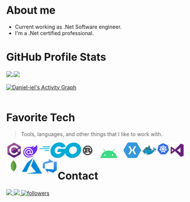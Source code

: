 <!--
**Daniel-iel/Daniel-iel** is a ✨ _special_ ✨ repository because its `README.md` (this file) appears on your GitHub profile.

Here are some ideas to get you started:

- 🔭 I’m currently working on ...
- 🌱 I’m currently learning ...
- 👯 I’m looking to collaborate on ...
- 🤔 I’m looking for help with ...
- 💬 Ask me about ...
- 📫 How to reach me: ...
- 😄 Pronouns: ...
- ⚡ Fun fact: ...
-->
# About me
- Current working as .Net Software engineer.
- I'm a .Net certified professional.

# GitHub Profile Stats
<a href="https://github.com/anuraghazra/github-readme-stats">
  <img height="180em" align="center" src="https://github-readme-stats.vercel.app/api?username=Daniel-iel&theme=nord&repo=github-readme-stats" />
</a>
<a href="https://github.com/anuraghazra/convoychat">
  <img height="180em" align="center" src="https://github-readme-stats.vercel.app/api/top-langs/?username=Daniel-iel&layout=compact&repo=convoychat&langs_count=8&theme=nord" />
</a>
<br>
<br>
<!-- https://github.com/ashutosh00710/github-readme-activity-graph -->
<a href="https://github.com/ashutosh00710/github-readme-activity-graph">
  <img align="center" alt="Daniel-iel's Activity Graph" src="https://activity-graph.herokuapp.com/graph?username=Daniel-iel&bg_color=2e3440&color=728da9&line=969ca7&point=FFFFFF&hide_border=false" />
</a>
<br><br>

# Favorite Tech

> Tools, languages, and other things that I like to work with.

<a href="#" target="_blank"> 
  <img align="left" src="./img/csharp-original.svg" alt="C#" height="42px"/> 
</a> 

<a href="#" target="_blank"> 
  <img align="left" src="./img/blazor-original.svg" alt="" height="42px"/> 
</a> 

<a href="#" target="_blank"> 
  <img align="left" src="./img/go-flat.svg" alt="" height="42px"/> 
</a>

<a href="#" target="_blank"> 
  <img align="left" src="./img/rust-original.svg" alt="" height="42px"/> 
</a> 

<a href="#" target="_blank"> 
  <img align="left" src="./img/android-original.svg" alt="" height="42px"/> 
</a> 

<a href="#" target="_blank"> 
  <img align="left" src="./img/xamarin-original.svg" alt="" height="42px"/> 
</a> 

<a href="#" target="_blank"> 
  <img align="left" src="./img/docker-original.svg" alt="" height="42px"/> 
</a> 

<a href="#" target="_blank"> 
  <img align="left" src="https://raw.githubusercontent.com/cncf/artwork/master/projects/kubernetes/icon/color/kubernetes-icon-color.svg" alt="" height="42px"/> 
</a> 

<a href="#" target="_blank"> 
  <img align="left" src="./img/visualstudio-original.svg" alt="" height="42px"/> 
</a> 

<a href="#" target="_blank"> 
  <img align="left" src="./img/mongodb-original.svg" alt="" height="42px"/> 
</a> 

<a href="#" target="_blank"> 
  <img align="left" src="./img/azure-original.svg" alt="" height="42px"/> 
</a>

<a href="#" target="_blank"> 
  <img align="left" src="./img/azuredevops-original.svg" alt="" height="42px"/> 
</a>

<a href="#" target="_blank"> 
  <img align="left" src="" alt="" height="42px"/> 
</a>
<br><br>

# Contact
<div>
  <a href = "mailto:iel_182@hotmail.com">
    <img src="https://img.shields.io/badge/-Outlook-%23333?style=for-the-badge&logo=outlook&logoColor=white" target="_blank">
  </a>
  <a href="https://www.linkedin.com/in/daniel-oliveira-00689b9b/" target="_blank">
    <img src="https://img.shields.io/badge/-LinkedIn-%230077B5?style=for-the-badge&logo=linkedin&logoColor=white" target="_blank">
  </a>
  <a href="https://github.com/Daniel-iel">
    <img alt="followers" title="Follow me on Github" src="https://img.shields.io/github/followers/Daniel-iel?color=236ad3&labelColor=1155ba&style=for-the-badge&logo=github&label=Follow"/></a>
</div>
